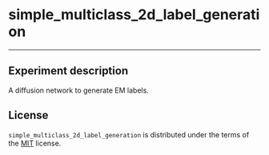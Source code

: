 # simple_multiclass_2d_label_generation

-----
## Experiment description
A diffusion network to generate EM labels.

## License

`simple_multiclass_2d_label_generation` is distributed under the terms of the [MIT](https://spdx.org/licenses/MIT.html) license.
